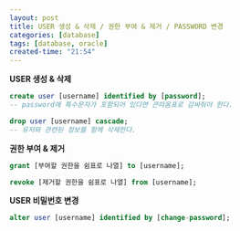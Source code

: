```yaml
---
layout: post
title: USER 생성 & 삭제 / 권한 부여 & 제거 / PASSWORD 변경
categories: [database]
tags: [database, oracle]
created-time: "21:54"
---
```

**USER 생성 & 삭제**

```sql
create user [username] identified by [password];
-- password에 특수문자가 포함되어 있다면 큰따옴표로 감싸줘야 한다.
```

```sql
drop user [username] cascade;
-- 유저와 관련된 정보를 함께 삭제한다.
```

**권한 부여 & 제거**

```sql
grant [부여할 권한을 쉼표로 나열] to [username];
```

```sql
revoke [제거할 권한을 쉼표로 나열] from [username];
```

**USER 비밀번호 변경**

```sql
alter user [username] identified by [change-password];
```